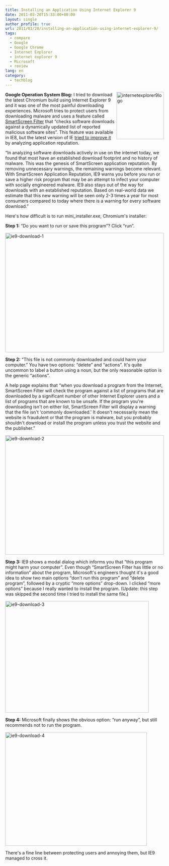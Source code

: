 ```yaml
---
title: Installing an Application Using Internet Explorer 9
date: 2011-03-20T15:33:00+00:00
layout: single
author_profile: true
url: 2011/03/20/installing-an-application-using-internet-explorer-9/
tags:
  - compare
  - Google
  - Google Chrome
  - Internet Explorer
  - internet explorer 9
  - Microsoft
  - review
lang: en
category: 
  - techblog
---
```

**Google Operation System Blog:** [<img title="internetexplorer9logo" border="0" alt="internetexplorer9logo" align="right" src="http://lh5.ggpht.com/_vaUVXcmC3OI/TYYXCXRVEJI/AAAAAAAADwI/xdgHWWEuq0Q/internetexplorer9logo_thumb%5B3%5D.png?imgmax=800" width="150" height="150" />](http://lh5.ggpht.com/_vaUVXcmC3OI/TYYXAcip9FI/AAAAAAAADwE/mURv95KDv3I/s1600-h/internetexplorer9logo%5B5%5D.png)I tried to download the latest Chromium build using Internet Explorer 9 and it was one of the most painful downloading experiences. Microsoft tries to protect users from downloading malware and uses a feature called [SmartScreen Filter](http://www.microsoft.com/security/online-privacy/smartscreen.aspx) that “checks software downloads against a dynamically updated list of reported malicious software sites”. This feature was available in IE8, but the latest version of IE [tried to improve it](http://blogs.msdn.com/b/ie/archive/2010/10/13/stranger-danger-introducing-smartscreen-application-reputation.aspx) by analyzing application reputation.

“In analyzing software downloads actively in use on the internet today, we found that most have an established download footprint and no history of malware. This was the genesis of SmartScreen application reputation. By removing unnecessary warnings, the remaining warnings become relevant. With SmartScreen Application Reputation, IE9 warns you before you run or save a higher risk program that may be an attempt to infect your computer with socially engineered malware. IE9 also stays out of the way for downloads with an established reputation. Based on real-world data we estimate that this new warning will be seen only 2-3 times a year for most consumers compared to today where there is a warning for every software download.”

Here's how difficult is to run mini_installer.exe, Chromium's installer:

**Step 1:** “Do you want to run or save this program”? Click “run”.

[<img title="ie9-download-1" border="0" alt="ie9-download-1" src="http://lh6.ggpht.com/_vaUVXcmC3OI/TYYXFXeqeAI/AAAAAAAADwQ/4cCKyFxzSUc/ie9-download-1_thumb%5B1%5D.png?imgmax=800" width="504" height="379" />](http://lh5.ggpht.com/_vaUVXcmC3OI/TYYXD83LhBI/AAAAAAAADwM/4jga2vpPTTQ/s1600-h/ie9-download-1%5B3%5D.png)

**Step 2:** “This file is not commonly downloaded and could harm your computer.” You have two options: “delete” and “actions”. It's quite uncommon to label a button using a noun, but the only reasonable option is the generic “actions”.

A help page explains that “when you download a program from the Internet, SmartScreen Filter will check the program against a list of programs that are downloaded by a significant number of other Internet Explorer users and a list of programs that are known to be unsafe. If the program you're downloading isn't on either list, SmartScreen Filter will display a warning that the file isn't &#8216;commonly downloaded.' It doesn't necessarily mean the website is fraudulent or that the program is malware, but you probably shouldn't download or install the program unless you trust the website and the publisher.”

[<img title="ie9-download-2" border="0" alt="ie9-download-2" src="http://lh4.ggpht.com/_vaUVXcmC3OI/TYYXJ1T6BeI/AAAAAAAADwY/kPrS3PLq1ds/ie9-download-2_thumb%5B1%5D.png?imgmax=800" width="504" height="379" />](http://lh6.ggpht.com/_vaUVXcmC3OI/TYYXGx_I3HI/AAAAAAAADwU/sr1QwBCKPxU/s1600-h/ie9-download-2%5B3%5D.png)

**Step 3:** IE9 shows a modal dialog which informs you that “this program might harm your computer”. Even though “SmartScreen Filter has little or no information” about the program, Microsoft's engineers thought it's a good idea to show two main options “don't run this program” and “delete program”, followed by a cryptic “more options” drop-down. I clicked “more options” because I really wanted to install the program. (Update: this step was skipped the second time I tried to install the same file.)

[<img title="ie9-download-3" border="0" alt="ie9-download-3" src="http://lh4.ggpht.com/_vaUVXcmC3OI/TYYXPG-JCHI/AAAAAAAADwg/00BDedZ09nw/ie9-download-3_thumb%5B1%5D.png?imgmax=800" width="456" height="354" />](http://lh5.ggpht.com/_vaUVXcmC3OI/TYYXMqnANcI/AAAAAAAADwc/c5-pdamNboc/s1600-h/ie9-download-3%5B3%5D.png)

**Step 4:** Microsoft finally shows the obvious option: “run anyway”, but still recommends not to run the program.

[<img title="ie9-download-4" border="0" alt="ie9-download-4" src="http://lh6.ggpht.com/_vaUVXcmC3OI/TYYXSYaW0ZI/AAAAAAAADwo/DMUySA3skn0/ie9-download-4_thumb%5B1%5D.png?imgmax=800" width="450" height="360" />](http://lh5.ggpht.com/_vaUVXcmC3OI/TYYXQ4IjgBI/AAAAAAAADwk/4aPBkDjBUhQ/s1600-h/ie9-download-4%5B3%5D.png)

There's a fine line between protecting users and annoying them, but IE9 managed to cross it.
